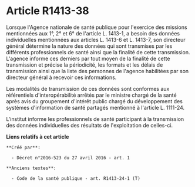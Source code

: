 # Article R1413-38

Lorsque l'Agence nationale de santé publique pour l'exercice des missions mentionnées aux 1°, 2° et 6° de l'article L.
1413-1, a besoin des données individuelles mentionnées aux articles L. 1413-6 et L. 1413-7, son directeur général détermine
la nature des données qui sont transmises par les différents professionnels de santé ainsi que la finalité de cette
transmission. L'agence informe ces derniers par tout moyen de la finalité de cette transmission et précise la périodicité,
les formats et les délais de transmission ainsi que la liste des personnes de l'agence habilitées par son directeur général à
recevoir ces informations. 

Les modalités de transmission de ces données sont conformes aux référentiels d'interopérabilité arrêtés par le ministre
chargé de la santé après avis du groupement d'intérêt public chargé du développement des systèmes d'information de santé
partagés mentionné à l'article L. 1111-24.

L'institut informe les professionnels de santé participant à la transmission des données individuelles des résultats de
l'exploitation de celles-ci.

**Liens relatifs à cet article**

	**Créé par**:

	  - Décret n°2016-523 du 27 avril 2016 - art. 1

	**Anciens textes**:

	  - Code de la santé publique - art. R1413-24-1 (T)
